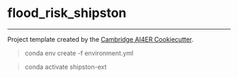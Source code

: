 # flood_risk_shipston



---

Project template created by the [Cambridge AI4ER Cookiecutter](https://github.com/ai4er-cdt/ai4er-cookiecutter).

> conda env create -f environment.yml


> conda activate shipston-ext

